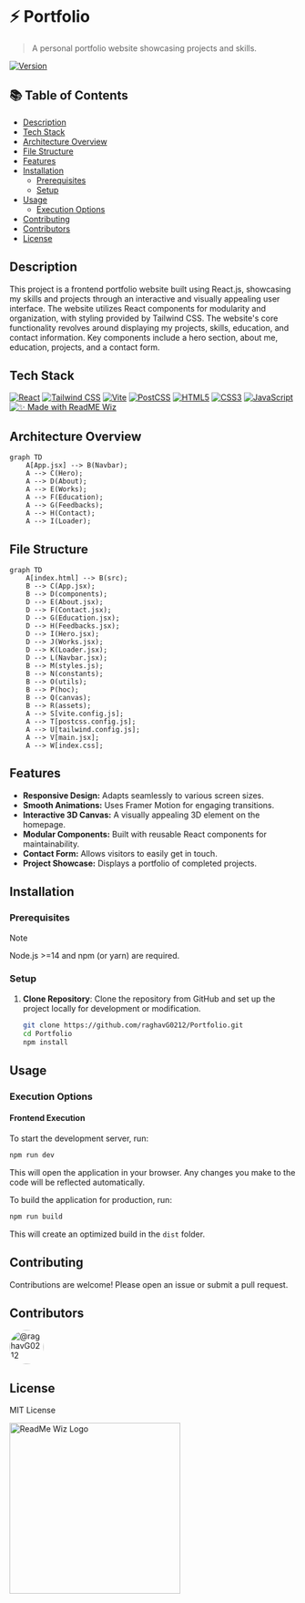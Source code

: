 # ⚡ Portfolio

> A personal portfolio website showcasing projects and skills.

[![Version](https://img.shields.io/npm/v/portfolio?style=for-the-badge)](https://www.npmjs.com/package/portfolio)


## 📚 Table of Contents

- [Description](#description)
- [Tech Stack](#tech-stack)
- [Architecture Overview](#architecture-overview)
- [File Structure](#file-structure)
- [Features](#features)
- [Installation](#installation)
  - [Prerequisites](#prerequisites)
  - [Setup](#setup)
- [Usage](#usage)
  - [Execution Options](#execution-options)
- [Contributing](#contributing)
- [Contributors](#contributors)
- [License](#license)


## Description

This project is a frontend portfolio website built using React.js, showcasing my skills and projects through an interactive and visually appealing user interface.  The website utilizes React components for modularity and organization, with styling provided by Tailwind CSS.  The website's core functionality revolves around displaying my projects, skills, education, and contact information.  Key components include a hero section, about me, education, projects, and a contact form.


## Tech Stack

[![React](https://img.shields.io/badge/React-20B2CA?style=for-the-badge&logo=react&logoColor=white)](https://reactjs.org/)
[![Tailwind CSS](https://img.shields.io/badge/Tailwind_CSS-38B2AC?style=for-the-badge&logo=tailwind-css&logoColor=white)](https://tailwindcss.com/)
[![Vite](https://img.shields.io/badge/vite-B460FF?style=for-the-badge&logo=vite&logoColor=white)](https://vitejs.dev/)
[![PostCSS](https://img.shields.io/badge/PostCSS-164F76?style=for-the-badge&logo=postcss&logoColor=white)](https://postcss.org/)
[![HTML5](https://img.shields.io/badge/html5-%23E34F26.svg?style=for-the-badge&logo=html5&logoColor=white)](https://html.spec.whatwg.org/)
[![CSS3](https://img.shields.io/badge/css3-%231572B6.svg?style=for-the-badge&logo=css3&logoColor=white)](https://www.w3.org/Style/CSS/)
[![JavaScript](https://img.shields.io/badge/javascript-%23323330.svg?style=for-the-badge&logo=javascript&logoColor=%23F7DF1E)](https://developer.mozilla.org/en-US/docs/Web/JavaScript)
[![✨ Made with ReadME Wiz](https://img.shields.io/badge/✨%20Made%20with-ReadME%20Wiz-blueviolet?style=for-the-badge&logo=markdown&logoColor=white)](https://github.com/PIYUSH1SAINI/ReadMe-wiz.git)


## Architecture Overview

```mermaid
graph TD
    A[App.jsx] --> B(Navbar);
    A --> C(Hero);
    A --> D(About);
    A --> E(Works);
    A --> F(Education);
    A --> G(Feedbacks);
    A --> H(Contact);
    A --> I(Loader);

```

## File Structure

```mermaid
graph TD
    A[index.html] --> B(src);
    B --> C(App.jsx);
    B --> D(components);
    D --> E(About.jsx);
    D --> F(Contact.jsx);
    D --> G(Education.jsx);
    D --> H(Feedbacks.jsx);
    D --> I(Hero.jsx);
    D --> J(Works.jsx);
    D --> K(Loader.jsx);
    D --> L(Navbar.jsx);
    B --> M(styles.js);
    B --> N(constants);
    B --> O(utils);
    B --> P(hoc);
    B --> Q(canvas);
    B --> R(assets);
    A --> S[vite.config.js];
    A --> T[postcss.config.js];
    A --> U[tailwind.config.js];
    A --> V[main.jsx];
    A --> W[index.css];

```


## Features

-   **Responsive Design:**  Adapts seamlessly to various screen sizes.
-   **Smooth Animations:** Uses Framer Motion for engaging transitions.
-   **Interactive 3D Canvas:**  A visually appealing 3D element on the homepage.
-   **Modular Components:** Built with reusable React components for maintainability.
-   **Contact Form:** Allows visitors to easily get in touch.
-   **Project Showcase:**  Displays a portfolio of completed projects.

## Installation

### Prerequisites

> [!NOTE]
> Node.js >=14 and npm (or yarn) are required.

### Setup

1. **Clone Repository**: Clone the repository from GitHub and set up the project locally for development or modification.
   ```bash
   git clone https://github.com/raghavG0212/Portfolio.git
   cd Portfolio
   npm install
   ```

## Usage

### Execution Options

#### Frontend Execution

To start the development server, run:

```bash
npm run dev
```

This will open the application in your browser.  Any changes you make to the code will be reflected automatically.

To build the application for production, run:

```bash
npm run build
```

This will create an optimized build in the `dist` folder.


## Contributing

Contributions are welcome! Please open an issue or submit a pull request.


## Contributors

<a href="https://github.com/raghavG0212" target="_blank"><img src="https://avatars.githubusercontent.com/raghavG0212?s=60&v=4" width="60" height="60" alt="@raghavG0212" title="@raghavG0212" style="border-radius: 50%; margin-right: 10px;" onerror="this.src='https://github.com/identicons/raghavG0212.png'" /></a>

## License

MIT License



<a href="https://github.com/PIYUSH1SAINI/ReadMe-wiz.git" target="_blank">
      <img src="https://res.cloudinary.com/dy1znaiby/image/upload/v1754320207/ReadMe-wiz-logo_k3uq6w.png" alt="ReadMe Wiz Logo" width="300"/>
    </a>
